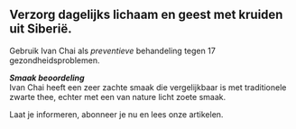 ## Verzorg dagelijks lichaam en geest met kruiden uit Siberië. 

Gebruik Ivan Chai als _preventieve_ behandeling tegen 17 gezondheidsproblemen.

_**Smaak beoordeling**_<br>
Ivan Chai heeft een zeer zachte smaak die vergelijkbaar is met traditionele zwarte thee, echter met een van nature licht zoete smaak.

Laat je informeren, abonneer je nu en lees onze artikelen.
